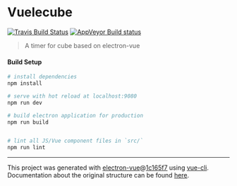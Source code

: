 # Vuelecube

[![Travis Build Status](https://travis-ci.org/pujiaxun/vuelecube.svg?branch=master)](https://travis-ci.org/pujiaxun/vuelecube)
[![AppVeyor Build status](https://ci.appveyor.com/api/projects/status/vgr6778m5inl8y73/branch/master?svg=true)](https://ci.appveyor.com/project/pujiaxun/vuelecube/branch/master)

> A timer for cube based on electron-vue

#### Build Setup

``` bash
# install dependencies
npm install

# serve with hot reload at localhost:9080
npm run dev

# build electron application for production
npm run build


# lint all JS/Vue component files in `src/`
npm run lint

```

---

This project was generated with [electron-vue](https://github.com/SimulatedGREG/electron-vue)@[1c165f7](https://github.com/SimulatedGREG/electron-vue/tree/1c165f7c5e56edaf48be0fbb70838a1af26bb015) using [vue-cli](https://github.com/vuejs/vue-cli). Documentation about the original structure can be found [here](https://simulatedgreg.gitbooks.io/electron-vue/content/index.html).
